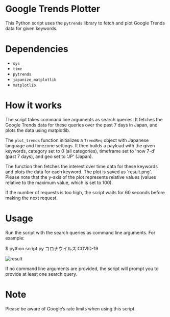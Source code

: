 # Google Trends Plotter

This Python script uses the `pytrends` library to fetch and plot Google Trends data for given keywords.

# Dependencies

- `sys`
- `time`
- `pytrends`
- `japanize_matplotlib`
- `matplotlib`

# How it works

The script takes command line arguments as search queries. It fetches the Google Trends data for these queries over the past 7 days in Japan, and plots the data using matplotlib.

The `plot_trends` function initializes a `TrendReq` object with Japanese language and timezone settings. It then builds a payload with the given keywords, category set to 0 (all categories), timeframe set to 'now 7-d' (past 7 days), and geo set to 'JP' (Japan).

The function then fetches the interest over time data for these keywords and plots the data for each keyword. The plot is saved as 'result.png'. Please note that the y-axis of the plot represents relative values (values relative to the maximum value, which is set to 100).

If the number of requests is too high, the script waits for 60 seconds before making the next request.

# Usage

Run the script with the search queries as command line arguments. For example:

$ python script.py コロナウイルス COVID-19

![result](https://github.com/ishishishi/trend/assets/153894879/5057a2ba-20b1-45b2-8390-04e7ff495209)

If no command line arguments are provided, the script will prompt you to provide at least one search query.

# Note
Please be aware of Google’s rate limits when using this script.


